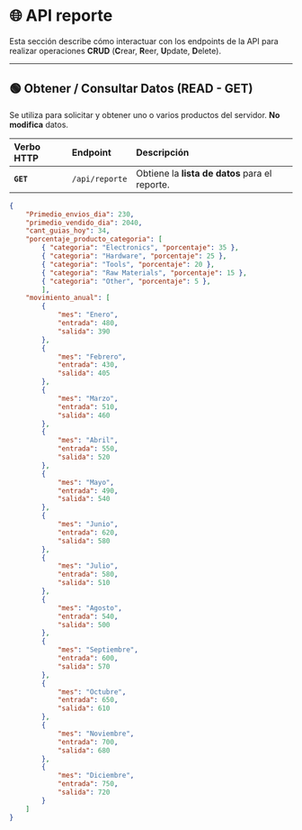 # 🌐 API reporte

Esta sección describe cómo interactuar con los endpoints de la API para realizar operaciones **CRUD** (**C**rear, **R**eer, **U**pdate, **D**elete).

---

## 🟢 Obtener / Consultar Datos (READ - GET)

Se utiliza para solicitar y obtener uno o varios productos del servidor. **No modifica** datos.

| Verbo HTTP | Endpoint       | Descripción                                    |
| :--------- | :------------- | :--------------------------------------------- |
| **`GET`**  | `/api/reporte` | Obtiene la **lista de datos** para el reporte. |

```json
{
    "Primedio_envios_dia": 230,
    "primedio_vendido_dia": 2040,
    "cant_guias_hoy": 34,
    "porcentaje_producto_categoria": [
        { "categoria": "Electronics", "porcentaje": 35 },
        { "categoria": "Hardware", "porcentaje": 25 },
        { "categoria": "Tools", "porcentaje": 20 },
        { "categoria": "Raw Materials", "porcentaje": 15 },
        { "categoria": "Other", "porcentaje": 5 },
        ],
    "movimiento_anual": [
        {
            "mes": "Enero",
            "entrada": 480,
            "salida": 390
        },
        {
            "mes": "Febrero",
            "entrada": 430,
            "salida": 405
        },
        {
            "mes": "Marzo",
            "entrada": 510,
            "salida": 460
        },
        {
            "mes": "Abril",
            "entrada": 550,
            "salida": 520
        },
        {
            "mes": "Mayo",
            "entrada": 490,
            "salida": 540
        },
        {
            "mes": "Junio",
            "entrada": 620,
            "salida": 580
        },
        {
            "mes": "Julio",
            "entrada": 580,
            "salida": 510
        },
        {
            "mes": "Agosto",
            "entrada": 540,
            "salida": 500
        },
        {
            "mes": "Septiembre",
            "entrada": 600,
            "salida": 570
        },
        {
            "mes": "Octubre",
            "entrada": 650,
            "salida": 610
        },
        {
            "mes": "Noviembre",
            "entrada": 700,
            "salida": 680
        },
        {
            "mes": "Diciembre",
            "entrada": 750,
            "salida": 720
        }
    ]
}
```